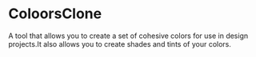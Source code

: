 # ColoorsClone

A tool that allows you to create a set of cohesive colors for use in design projects.It also allows you to create shades and tints of your colors.
